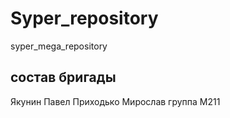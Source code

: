 # Syper_repository
syper_mega_repository


## состав бригады

Якунин Павел
Приходько Мирослав
группа М211


